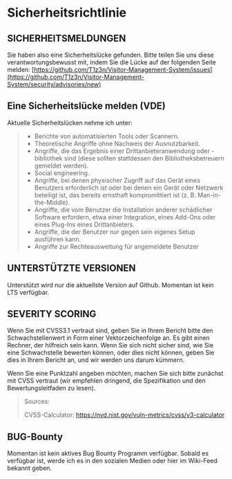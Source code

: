 # Sicherheitsrichtlinie

## SICHERHEITSMELDUNGEN

Sie haben also eine Sicherheitslücke gefunden. Bitte teilen Sie uns diese verantwortungsbewusst mit, indem Sie die Lücke auf der folgenden Seite melden: [https://github.com/T1z3n/Visitor-Management-System/issues](https://github.com/T1z3n/Visitor-Management-System/security/advisories/new)

## Eine Sicherheitslücke melden (VDE)

Aktuelle Sicherheitslücken nehme ich unter:

> - Berichte von automatisierten Tools oder Scannern.
> - Theoretische Angriffe ohne Nachweis der Ausnutzbarkeit.
> - Angriffe, die das Ergebnis einer Drittanbieteranwendung oder -bibliothek sind (diese sollten stattdessen den Bibliotheksbetreuern gemeldet werden).
> - Social engineering.
> - Angriffe, bei denen physischer Zugriff auf das Gerät eines Benutzers erforderlich ist oder bei denen ein Gerät oder Netzwerk beteiligt ist, das bereits ernsthaft kompromittiert ist (z. B. Man-in-the-Middle).
> - Angriffe, die vom Benutzer die Installation anderer schädlicher Software erfordern, etwa einer Integration, eines Add-Ons oder eines Plug-Ins eines Drittanbieters.
> - Angriffe, die der Benutzer nur gegen sein eigenes Setup ausführen kann.
> - Angriffe zur Rechteausweitung für angemeldete Benutzer

## UNTERSTÜTZTE VERSIONEN

Unterstützt wird nur die aktuellste Version auf Github. Momentan ist kein LTS verfügbar.

## SEVERITY SCORING

Wenn Sie mit CVSS3.1 vertraut sind, geben Sie in Ihrem Bericht bitte den Schwachstellenwert in Form einer Vektorzeichenfolge an. Es gibt einen Rechner, der hilfreich sein kann. Wenn Sie sich nicht sicher sind, wie Sie eine Schwachstelle bewerten können, oder dies nicht können, geben Sie dies in Ihrem Bericht an, und wir werden uns darum kümmern.

Wenn Sie eine Punktzahl angeben möchten, machen Sie sich bitte zunächst mit CVSS vertraut (wir empfehlen dringend, die Spezifikation und den Bewertungsleitfaden zu lesen).

> Sources:
>
> CVSS-Calculator: https://nvd.nist.gov/vuln-metrics/cvss/v3-calculator

## BUG-Bounty

Momentan ist kein aktives Bug Bounty Programm verfügbar. Sobald es verfügbar ist, werde ich es in den sozialen Medien oder hier im Wiki-Feed bekannt geben.
